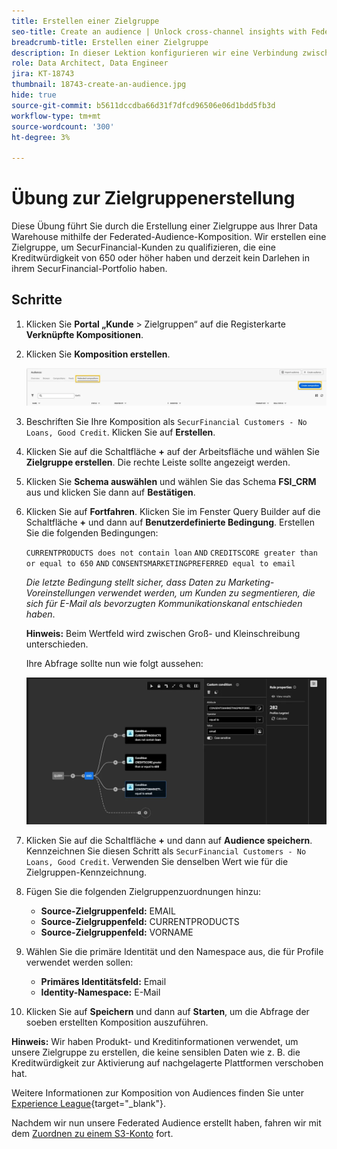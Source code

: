 ```yaml
---
title: Erstellen einer Zielgruppe
seo-title: Create an audience | Unlock cross-channel insights with Federated Audience Composition
breadcrumb-title: Erstellen einer Zielgruppe
description: In dieser Lektion konfigurieren wir eine Verbindung zwischen Adobe Experience Platform und Ihrer Unternehmens-Data Warehouse, um die Federated Audience Composition zu aktivieren.
role: Data Architect, Data Engineer
jira: KT-18743
thumbnail: 18743-create-an-audience.jpg
hide: true
source-git-commit: b5611dccdba66d31f7dfcd96506e06d1bdd5fb3d
workflow-type: tm+mt
source-wordcount: '300'
ht-degree: 3%

---
```



# Übung zur Zielgruppenerstellung

Diese Übung führt Sie durch die Erstellung einer Zielgruppe aus Ihrer Data Warehouse mithilfe der Federated-Audience-Komposition. Wir erstellen eine Zielgruppe, um SecurFinancial-Kunden zu qualifizieren, die eine Kreditwürdigkeit von 650 oder höher haben und derzeit kein Darlehen in ihrem SecurFinancial-Portfolio haben.

## Schritte

1. Klicken Sie **Portal „Kunde** > Zielgruppen“ auf die Registerkarte **Verknüpfte Kompositionen**.
2. Klicken Sie **Komposition erstellen**.

   ![create-zusammensetzung](assets/create-composition.png)

3. Beschriften Sie Ihre Komposition als `SecurFinancial Customers - No Loans, Good Credit`. Klicken Sie auf **Erstellen**.

4. Klicken Sie auf die Schaltfläche **+** auf der Arbeitsfläche und wählen Sie **Zielgruppe erstellen**. Die rechte Leiste sollte angezeigt werden.

5. Klicken Sie **Schema auswählen** und wählen Sie das Schema **FSI_CRM** aus und klicken Sie dann auf **Bestätigen**.

6. Klicken Sie auf **Fortfahren**. Klicken Sie im Fenster Query Builder auf die Schaltfläche **+** und dann auf **Benutzerdefinierte Bedingung**. Erstellen Sie die folgenden Bedingungen:

   `CURRENTPRODUCTS does not contain loan`
   `AND`
   `CREDITSCORE greater than or equal to 650`
   `AND`
   `CONSENTSMARKETINGPREFERRED equal to email`

   *Die letzte Bedingung stellt sicher, dass Daten zu Marketing-Voreinstellungen verwendet werden, um Kunden zu segmentieren, die sich für E-Mail als bevorzugten Kommunikationskanal entschieden haben*.

   **Hinweis:** Beim Wertfeld wird zwischen Groß- und Kleinschreibung unterschieden.

   Ihre Abfrage sollte nun wie folgt aussehen:

   ![Query-Builder](assets/query-builder.png)

7. Klicken Sie auf die Schaltfläche **+** und dann auf **Audience speichern**. Kennzeichnen Sie diesen Schritt als `SecurFinancial Customers - No Loans, Good Credit`. Verwenden Sie denselben Wert wie für die Zielgruppen-Kennzeichnung.

8. Fügen Sie die folgenden Zielgruppenzuordnungen hinzu:

   - **Source-Zielgruppenfeld:** EMAIL
   - **Source-Zielgruppenfeld:** CURRENTPRODUCTS
   - **Source-Zielgruppenfeld:** VORNAME

9. Wählen Sie die primäre Identität und den Namespace aus, die für Profile verwendet werden sollen:

   - **Primäres Identitätsfeld:** Email
   - **Identity-Namespace:** E-Mail

10. Klicken Sie auf **Speichern** und dann auf **Starten**, um die Abfrage der soeben erstellten Komposition auszuführen.

**Hinweis:** Wir haben Produkt- und Kreditinformationen verwendet, um unsere Zielgruppe zu erstellen, die keine sensiblen Daten wie z. B. die Kreditwürdigkeit zur Aktivierung auf nachgelagerte Plattformen verschoben hat.

Weitere Informationen zur Komposition von Audiences finden Sie unter [Experience League](https://experienceleague.adobe.com/de/docs/federated-audience-composition/using/compositions/create-composition/create-composition){target="_blank"}.

Nachdem wir nun unsere Federated Audience erstellt haben, fahren wir mit dem [Zuordnen zu einem S3-Konto](map-federated-audience-to-s3.md) fort.
